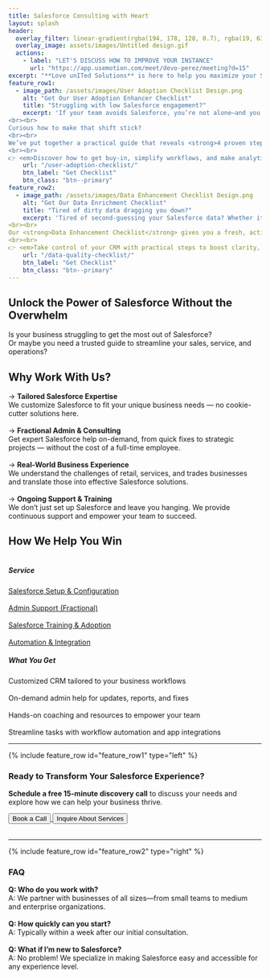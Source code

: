 ```yaml
---
title: Salesforce Consulting with Heart
layout: splash
header:
  overlay_filter: linear-gradient(rgba(194, 178, 128, 0.7), rgba(19, 63, 105, 0.7))
  overlay_image: assets/images/Untitled design.gif
  actions:
    - label: "LET'S DISCUSS HOW TO IMPROVE YOUR INSTANCE"
      url: "https://app.usemotion.com/meet/devo-perez/meeting?d=15"
excerpt: "**Love unITed Solutions** is here to help you maximize your Salesforce investment—so you can focus on what really matters: growing your business."
feature_row1:
  - image_path: /assets/images/User Adoption Checklist Design.png
    alt: "Get Our User Adoption Enhancer Checklist"
    title: "Struggling with low Salesforce engagement?"
    excerpt: 'If your team avoids Salesforce, you’re not alone—and you’re definitely not stuck that way. We can help you turn things around with a smarter, user-first approach: from guided training and clean Lightning layouts, to dashboards your team actually wants to use.
<br><br>
Curious how to make that shift stick?
<br><br>
We’ve put together a practical guide that reveals <strong>4 proven steps to boost user adoption</strong>—the same ones we use with our clients to transform their CRM into a tool their team relies on daily.
<br><br>
👉 <em>Discover how to get buy-in, simplify workflows, and make analytics truly matter to your users.</em>'
    url: "/user-adoption-checklist/"
    btn_label: "Get Checklist"
    btn_class: "btn--primary"
feature_row2:
  - image_path: /assets/images/Data Enhancement Checklist Design.png
    alt: "Get Our Data Enrichment Checklist"
    title: "Tired of dirty data dragging you down?"
    excerpt: 'Tired of second-guessing your Salesforce data? Whether it's duplicate records, outdated info, or chaotic page layouts—messy data slows everyone down.
<br><br>
Our <strong>Data Enhancement Checklist</strong> gives you a fresh, actionable approach to improving data quality right at the source. Learn how to clean up clutter, streamline layouts by role, track changes that matter, and build a stewardship plan that sticks.
<br><br>
👉 <em>Take control of your CRM with practical steps to boost clarity, trust, and performance in your data.</em>'
    url: "/data-quality-checklist/"
    btn_label: "Get Checklist"
    btn_class: "btn--primary"
---
```


## Unlock the Power of Salesforce Without the Overwhelm

Is your business struggling to get the most out of Salesforce?  
Or maybe you need a trusted guide to streamline your sales, service, and operations?  


<h2>Why Work With Us?</h2>
<p>→ <strong>Tailored Salesforce Expertise</strong><br>  
We customize Salesforce to fit your unique business needs — no cookie-cutter solutions here.  
<br>
    <br>
      → <strong>Fractional Admin & Consulting</strong><br> 
  Get expert Salesforce help on-demand, from quick fixes to strategic projects — without the cost of a full-time employee.
    <br>
    <br>
      → <strong>Real-World Business Experience</strong><br>
  We understand the challenges of retail, services, and trades businesses and translate those into effective Salesforce solutions.
    <br>
    <br>
      → <strong>Ongoing Support & Training</strong><br>  
  We don’t just set up Salesforce and leave you hanging. We provide continuous support and empower your team to succeed.

  <h2>How We Help You Win</h2>
  <div class="row">
  <div class="column">
    <h5>Service</h5>
    <a href="https://www.loveunited.solutions/our-services/#:~:text=%F0%9F%9A%80%20Quick%2DStart%20Salesforce%20Setup">Salesforce Setup & Configuration</a><br><br>
    <a href="https://www.loveunited.solutions/our-services/#:~:text=%F0%9F%94%84%20Admin%20Support%20%26%20Enhancements">Admin Support (Fractional)</a><br><br>
    <a href="https://app.usemotion.com/meet/devo-perez/meeting">Salesforce Training & Adoption</a><br><br>
    <a href="https://app.usemotion.com/meet/devo-perez/meeting">Automation & Integration</a>
  </div>
  <div class="column">
    <h5>What You Get</h5>
    Customized CRM tailored to your business workflows<br><br>
    On-demand admin help for updates, reports, and fixes<br><br>
    Hands-on coaching and resources to empower your team<br><br>
    Streamline tasks with workflow automation and app integrations
  </div>
</div>
<hr>
{% include feature_row id="feature_row1" type="left" %}

<h3 class="centered"> Ready to Transform Your Salesforce Experience?</h3>

<p class="centered"> <strong>Schedule a free 15-minute discovery call</strong> to discuss your needs and explore how we can help your business thrive.</p>

<div class="button-container">
  <a href="https://app.usemotion.com/meet/devo-perez/meeting?d=15" target="_blank" rel="noopener noreferrer">
    <button class="btn--primary">Book a Call</button>
  </a>
  <a href="#" onclick="openForm(); return false;">
    <button class="btn--primary">Inquire About Services</button>
  </a>
</div>
<br>
<hr>
{% include feature_row id="feature_row2" type="right" %}

<h3 class="centered"> FAQ </h3>

<p class="centered"><strong>Q: Who do you work with?</strong><br> 
A: We partner with businesses of all sizes—from small teams to medium and enterprise organizations.<br>
<br>
<strong>Q: How quickly can you start?</strong><br>
A: Typically within a week after our initial consultation.<br>
<br>
<strong>Q: What if I’m new to Salesforce?</strong><br>
A: No problem! We specialize in making Salesforce easy and accessible for any experience level.
</p>

<script>
  function openForm() {
    document.getElementById('contact-modal').style.display = 'flex';
  }

  function closeForm() {
    document.getElementById('contact-modal').style.display = 'none';
  }
  
  // Auto-open form if URL has #contact
  window.addEventListener('DOMContentLoaded', () => {
    if (window.location.hash === '#contact') {
      openForm();
    }
  });
</script>


<meta name="description" content="love united Solutions, LLC offers personalized Salesforce consulting services to help companies maximize their CRM investment through user adoption, analytics, and tailored solutions.">

<meta property="og:title" content="Salesforce Consulting with Heart | love united Solutions, LLC">
<meta property="og:description" content="Personalized Salesforce consulting to maximize your CRM investment.">
<meta property="og:type" content="website">
<meta property="og:url" content="https://www.loveunited.solutions/">
<meta property="og:image" content="https://www.loveunited.solutions/assets/images/Large-Logo.png">

<meta name="twitter:card" content="summary_large_image">
<meta name="twitter:title" content="Salesforce Consulting with Heart">
<meta name="twitter:description" content="Personalized Salesforce consulting to maximize your CRM investment.">
<meta name="twitter:image" content="https://www.loveunited.solutions/assets/images/Large-Logo.png">
